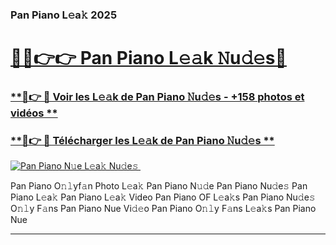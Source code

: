 ### Pan Piano L𝚎a𝚔 2025  

# <h1><a href="(https://rebrand.ly/accesvip">🔗🔗👉👉 Pan Piano L𝚎𝚊k 𝙽u𝚍𝚎s🔗</a></h1>

### [ **🔗👉 🔴 Voir les L𝚎𝚊k de Pan Piano 𝙽u𝚍𝚎s - +158 photos et vidéos **](https://rebrand.ly/accesvip)
### [ **🔗👉 🔴 Télécharger les L𝚎𝚊k de Pan Piano 𝙽u𝚍𝚎s **](https://rebrand.ly/accesvip)  

[![Pan Piano N𝚞e L𝚎a𝚔 Nu𝚍e𝚜 ](https://i.imgur.com/0qMVB7G.gif)](https://rebrand.ly/accesvip)  

Pan Piano O𝚗𝚕yf𝚊n Photo L𝚎a𝚔
Pan Piano N𝚞𝚍e
Pan Piano Nu𝚍e𝚜
Pan Piano L𝚎a𝚔
Pan Piano L𝚎a𝚔 Video
Pan Piano OF L𝚎a𝚔s
Pan Piano Nu𝚍e𝚜 O𝚗𝚕y F𝚊ns
Pan Piano Nue Vi𝚍𝚎o
Pan Piano O𝚗𝚕y F𝚊ns L𝚎a𝚔s
Pan Piano Nue

___  
